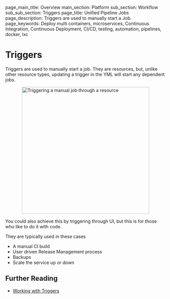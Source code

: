page_main_title: Overview
main_section: Platform
sub_section: Workflow
sub_sub_section: Triggers
page_title: Unified Pipeline Jobs
page_description: Triggers are used to manually start a Job.
page_keywords: Deploy multi containers, microservices, Continuous Integration, Continuous Deployment, CI/CD, testing, automation, pipelines, docker, lxc

# Triggers

Triggers are used to manually start a job. They are resources, but, unlike other resource types, updating a trigger in the YML will start any dependent jobs.

<img src="/images/platform/configuration/triggerJob.png" alt="Triggering a manual job through a resource" style="width:400px;vertical-align: middle;display: block;margin-left: auto;margin-right: auto;"/>

You could also achieve this by triggering through UI, but this is for those who like to do it with code.

They are typically used in these cases

* A manual CI build
* User driven Release Management process
* Backups
* Scale the service up or down


## Further Reading
* [Working with Triggers](/platform/tutorial/workflow/crud-trigger)
